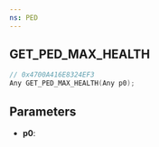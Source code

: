 ```yaml
---
ns: PED
---
```

## GET_PED_MAX_HEALTH

```c
// 0x4700A416E8324EF3
Any GET_PED_MAX_HEALTH(Any p0);
```

## Parameters
* **p0**:
